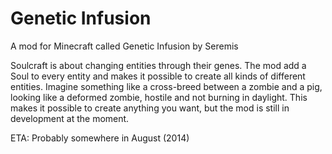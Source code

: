 Genetic Infusion
=========

A mod for Minecraft called Genetic Infusion by Seremis

Soulcraft is about changing entities through their genes. 
The mod add a Soul to every entity and makes it possible to create all kinds of different entities. Imagine something like a cross-breed between a zombie and a pig, looking like a deformed zombie, hostile and not burning in daylight. This makes it possible to create anything you want, but the mod is still in development at the moment. 

ETA: Probably somewhere in August (2014)
